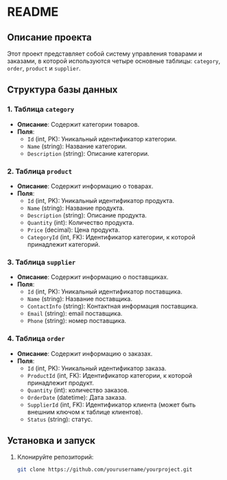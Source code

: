 # README

## Описание проекта

Этот проект представляет собой систему управления товарами и заказами, в которой используются четыре основные таблицы: `category`, `order`, `product` и `supplier`.

## Структура базы данных

### 1. Таблица `category`

- **Описание**: Содержит категории товаров.
- **Поля**:
    - `Id` (int, PK): Уникальный идентификатор категории.
    - `Name` (string): Название категории.
    - `Description` (string): Описание категории.

### 2. Таблица `product`

- **Описание**: Содержит информацию о товарах.
- **Поля**:
    - `Id` (int, PK): Уникальный идентификатор продукта.
    - `Name` (string): Название продукта.
    - `Description` (string): Описание продукта.
    - `Quantity` (int): Количество продукта.
    - `Price` (decimal): Цена продукта.
    - `CategoryId` (int, FK): Идентификатор категории, к которой принадлежит категорий.

### 3. Таблица `supplier`

- **Описание**: Содержит информацию о поставщиках.
- **Поля**:
    - `Id` (int, PK): Уникальный идентификатор поставщика.
    - `Name` (string): Название поставщика.
    - `ContactInfo` (string): Контактная информация поставщика.
    - `Email` (string): email поставщика.
    - `Phone` (string): номер поставщика.

### 4. Таблица `order`

- **Описание**: Содержит информацию о заказах.
- **Поля**:
    - `Id` (int, PK): Уникальный идентификатор заказа.
    - `ProductId` (int, FK): Идентификатор категории, к которой принадлежит продукт.
    - `Quantity` (int): количество заказов.
    - `OrderDate` (datetime): Дата заказа.
    - `SupplierId` (int, FK): Идентификатор клиента (может быть внешним ключом к таблице клиентов).
    - `Status` (string): статус.

## Установка и запуск

1. Клонируйте репозиторий:
   ```bash
   git clone https://github.com/yourusername/yourproject.git